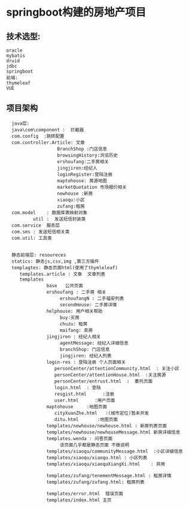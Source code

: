 # springboot构建的房地产项目



## 技术选型:
    oracle
    mybatis
    druid
    jdbc      
    springboot
    前端:  
    thymeleaf
    VUE
    

## 项目架构
      java层:
      java\com\component :  拦截器
      com.config  :跳转配置
      com.controller.Article: 文章
                       BranchShop :门店信息
                       browsingHistory:浏览历史
                       ershoufang:二手房相关
                       jingjiren:经纪人
                       loginRegister:登陆注册
                       maptohouse: 房源地图
                       marketQuotation 市场报价相关
                       newhouse :新房
                       xiaoqu:小区
                       zufang:租房
      com.model    : 数据库表映射对象
              util :  发送短信封装类
      com.service  服务层
      com.sms : 发送短信相关类
      com.util: 工具类
      
      
      静态前端层: resoureces
      statics: 静态js,css,img ,第三方插件           
      templagtes: 静态页面html(使用了thymleleaf)
         templates.article : 文章  文章列表
         templates
                   base   公共页面 
                   ershoufang : 二手房 相关
                        ershoufangN : 二手福安列表
                        secondHouse: 二手房详情
                   helphouse: 用户相关帮助
                        buy:买房
                        chuzu: 租房
                        maifang: 卖房 
                   jingjiren : 经纪人相关
                        agentMessage: 经纪人详细信息
                        branchShop: 门店信息
                        jingjiren: 经纪人列表
                   login-res : 登陆注册 个人页面相关
                      personCenter/attentionCommunity.html  : 关注小区
                      personCenter/attentionHouse.html  :关注房源
                      personCenter/entrust.html  :  委托页面
                      login.html  : 登陆
                      resgist.html      :注册
                      user.html      :用户页面  
                   maptohouse     :地图页面
                      cityXuanZhe.html   :(城市定位)暂未开发     
                      ditu.html       :地图页面
                   templates/newhouse/newhouse.html : 新房列表页面    
                   templates/newhouse/newhouseMessage.html 新房详细信息    
                   templates.wenda : 问答页面
                        该页面几乎都是静态页面 不做说明
                   templates/xiaoqu/communityMessage.html  :小区详细信息
                   templates/xiaoqu/xiaoqu.html : 小区列表
                   templates/xiaoqu/xiaoquXiangXi.html    : 弃用    
                   
                   templates/zufang/tenementMessage.html : 租房详情
                   templates/zufang/zufang.html: 租房列表 
                   
                   templates/error.html  错误页面
                   templates/index.html 主页                